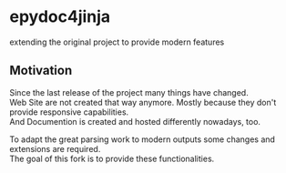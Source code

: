 # epydoc4jinja

extending the original project to provide modern features

## Motivation

Since the last release of the project many things have changed. \
Web Site are not created that way anymore. Mostly because they don't provide
responsive capabilities. \
And Documention is created and hosted differently nowadays, too.

To adapt the great parsing work to modern outputs some changes and extensions are required. \
The goal of this fork is to provide these functionalities.